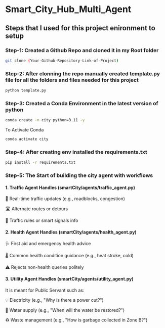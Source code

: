# Smart_City_Hub_Multi_Agent


## Steps that I used for this project enironment to setup


### Step-1: Created a Github Repo and cloned it in my Root folder
```bash
git clone (Your-Github-Repository-Link-of-Project)
```


### Step-2: After clonning the repo manually created template.py file for all the folders and files needed for this project
```bash
python template.py
```


### Step-3: Created a Conda Environment in the latest version of python
```bash
conda create -n city python=3.11 -y
```

To Activate Conda
```bash
conda activate city
```


### Step-4: After creating env installed the requirements.txt
```bash
pip install -r requirements.txt
```


### Step-5: The Start of building the city agent with workflows


#### 1. Traffic Agent Handles (smartCity/agents/traffic_agent.py)
🚗 Real-time traffic updates (e.g., roadblocks, congestion)

🛣️ Alternate routes or detours

🚧 Traffic rules or smart signals info


#### 2. Health Agent Handles (smartCity/agents/health_agent.py)
🩺 First aid and emergency health advice

🌡️ Common health condition guidance (e.g., heat stroke, cold)

⚠️ Rejects non-health queries politely


#### 3. Utility Agent Handles (smartCity/agents/utility_agent.py)
It is meant for Public Servant such as:

💡 Electricity (e.g., "Why is there a power cut?")

🚰 Water supply (e.g., "When will the water be restored?")

♻️ Waste management (e.g., "How is garbage collected in Zone B?")